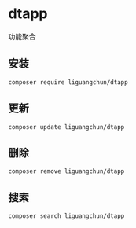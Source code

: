 # dtapp
功能聚合

## 安装
```
composer require liguangchun/dtapp
```

## 更新
```
composer update liguangchun/dtapp
```

## 删除
```
composer remove liguangchun/dtapp
```

## 搜索
```
composer search liguangchun/dtapp
```
